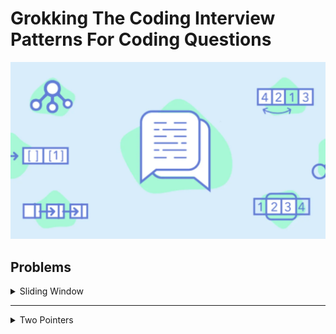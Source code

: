 # Grokking The Coding Interview Patterns For Coding Questions

![[Grokking The Coding Interview Patterns For Coding Questions]](Educitive.io.webp)

## Problems

<details>
<summary>Sliding Window</summary>

| #   | Problem                                        | Topic                             | Language |
|-----|------------------------------------------------|-----------------------------------|----------|
| 1   | Average of all contiguous sub arrays of size K | Arrays & Sliding Window           | java     |
| 2   | Maximum Sum Subarray of Size K                 | Arrays & Sliding Window           | java     |
| 3   | Smallest Subarray with a given sum             | Arrays & Sliding Window           | java     |
| 4   | Longest Substring with K Distinct Characters   | Arrays & Hashing & Sliding Window | java     |
| 5   | Fruits Into Baskets                            | Arrays & Hashing & Sliding Window | java     |

</details>

---
<details>
<summary>Two Pointers</summary>

| #   | Problem                             | Topic                           | Language |
|-----|-------------------------------------|---------------------------------|----------|
| 1   | Pair with Target Sum                | Arrays & Two Pointers & Hashing | java     |
| 2   | Remove Duplicates From Sorted Array | Arrays & Two Pointers           | java     |
| 3   | Remove Element From UnSorted Array  | Arrays & Two Pointers           | java     |
| 4   | Squaring a Sorted Array             | Arrays & Two Pointers           | java     |

</details>